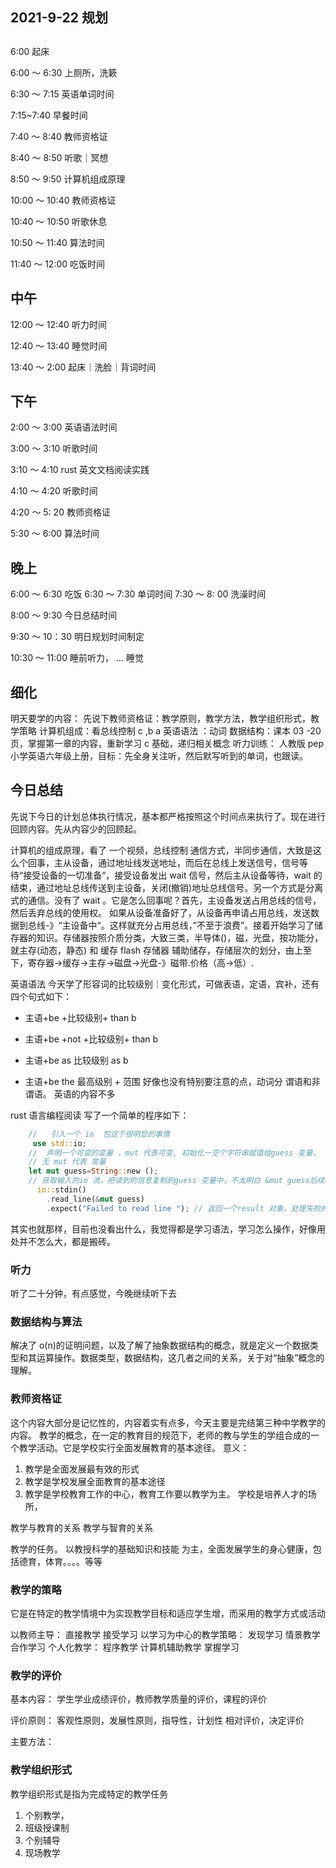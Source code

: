 ## 2021-9-22 规划

##

6:00 起床

6:00 ～ 6:30 上厕所，洗簌

6:30 ～ 7:15 英语单词时间

7:15~7:40 早餐时间

7:40 ～ 8:40 教师资格证

8:40 ～ 8:50 听歌｜冥想

8:50 ～ 9:50 计算机组成原理

10:00 ～ 10:40 教师资格证

10:40 ～ 10:50 听歌休息

10:50 ～ 11:40 算法时间

11:40 ～ 12:00 吃饭时间

## 中午

12:00 ～ 12:40 听力时间

12:40 ～ 13:40 睡觉时间

13:40 ～ 2:00 起床｜洗脸｜背词时间

## 下午

2:00 ～ 3:00 英语语法时间

3:00 ～ 3:10 听歌时间

3:10 ～ 4:10 rust 英文文档阅读实践

4:10 ～ 4:20 听歌时间

4:20 ～ 5: 20 教师资格证

5:30 ～ 6:00 算法时间

## 晚上

6:00 ～ 6:30 吃饭
6:30 ～ 7:30 单词时间
7:30 ～ 8: 00 洗澡时间

8:00 ～ 9:30 今日总结时间

9:30 ～ 10：30 明日规划时间制定

10:30 ～ 11:00 睡前听力，
... 睡觉

## 细化

明天要学的内容：
先说下教师资格证：教学原则，教学方法，教学组织形式，教学策略
计算机组成：看总线控制 c ,b a
英语语法 ：动词
数据结构：课本 03 -20 页，掌握第一章的内容，重新学习 c 基础，递归相关概念
听力训练： 人教版 pep 小学英语六年级上册，目标：先全身关注听，然后默写听到的单词，也跟读。

## 今日总结

先说下今日的计划总体执行情况，基本都严格按照这个时间点来执行了。现在进行回顾内容。先从内容少的回顾起。

计算机的组成原理，看了 一个视频，总线控制 通信方式，半同步通信，大致是这么个回事，主从设备，通过地址线发送地址，而后在总线上发送信号，信号等待“接受设备的一切准备“，接受设备发出 wait 信号，然后主从设备等待，wait 的结束，通过地址总线传送到主设备，关闭(撤销)地址总线信号。另一个方式是分离式的通信。没有了 wait 。它是怎么回事呢？首先，主设备发送占用总线的信号，然后丢弃总线的使用权。 如果从设备准备好了，从设备再申请占用总线，发送数据到总线-》“主设备中“。这样就充分占用总线，”不至于浪费”。接着开始学习了储存器的知识。存储器按照介质分类，大致三类，半导体()，磁，光盘，按功能分，就主存(动态，静态) 和 缓存 flash 存储器 辅助储存，存储层次的划分，由上至下，寄存器->缓存->主存->磁盘->光盘-》磁带.价格（高->低）.

英语语法
今天学了形容词的比较级别｜变化形式，可做表语，定语，宾补，还有四个句式如下：

- 主语+be +比较级别+ than b
- 主语+be +not +比较级别+ than b

- 主语+be as 比较级别 as b
- 主语+be the 最高级别 + 范围
  好像也没有特别要注意的点，动词分 谓语和非谓语。
  英语的内容不多

rust 语言编程阅读
写了一个简单的程序如下：

```rs
    //   引入一个 io  包这个很明显的事情
     use std::io;
    //  声明一个可变的变量 ，mut 代表可变, 初始化一空个字符串赋值给guess 变量，
    // 无 mut 代表 常量
    let mut guess=String::new ();
    // 获取输入的io 流，把读到的信息复制到guess 变量中，不太明白 &mut guess后续有讲
      io::stdin()
        .read_line(&mut guess)
        .expect("Failed to read line "); // 返回一个result 对象，处理失败的结果

```

其实也就那样，目前也没看出什么，我觉得都是学习语法，学习怎么操作，好像用处并不怎么大，都是搬砖。

### 听力

听了二十分钟，有点感觉，今晚继续听下去

### 数据结构与算法

解决了 o(n)的证明问题，以及了解了抽象数据结构的概念，就是定义一个数据类型和其运算操作。数据类型，数据结构，这几者之间的关系，关于对“抽象”概念的理解。

### 教师资格证

这个内容大部分是记忆性的，内容着实有点多，今天主要是完结第三种中学教学的内容。
教学的概念，在一定的教育目的规范下，老师的教与学生的学组合成的一个教学活动。它是学校实行全面发展教育的基本途径。
意义：

1. 教学是全面发展最有效的形式
2. 教学是学校发展全面教育的基本途径
3. 教学是学校教育工作的中心，教育工作要以教学为主。
   学校是培养人才的场所，

教学与教育的关系
教学与智育的关系

教学的任务。
以教授科学的基础知识和技能 为主，全面发展学生的身心健康，包括德育，体育。。。。等等

### 教学的策略

它是在特定的教学情境中为实现教学目标和适应学生增，而采用的教学方式或活动

以教师主导： 直接教学 接受学习
以学习为中心的教学策略： 发现学习 情景教学 合作学习
个人化教学： 程序教学 计算机辅助教学 掌握学习

### 教学的评价

基本内容： 学生学业成绩评价，教师教学质量的评价，课程的评价

评价原则： 客观性原则，发展性原则，指导性，计划性
相对评价，决定评价

主要方法：

### 教学组织形式

教学组织形式是指为完成特定的教学任务

1. 个别教学，
2. 班级授课制
3. 个别辅导
4. 现场教学
